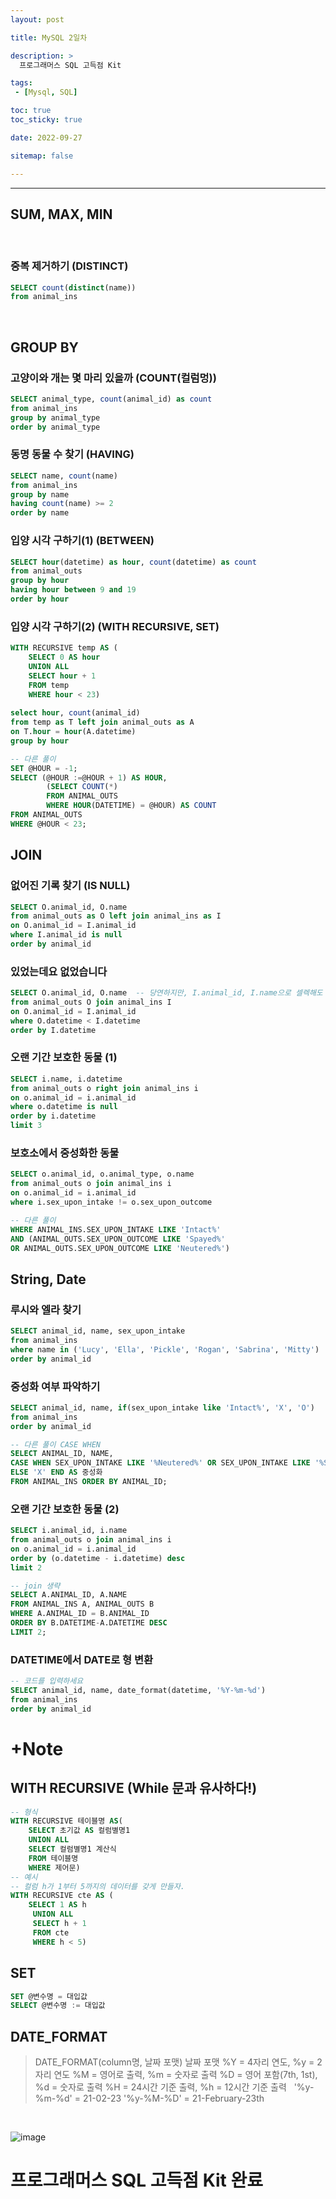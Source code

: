 ```yaml
---
layout: post

title: MySQL 2일차

description: > 
  프로그래머스 SQL 고득점 Kit

tags:
 - [Mysql, SQL]

toc: true
toc_sticky: true

date: 2022-09-27

sitemap: false

---
```

---

## SUM, MAX, MIN
<br/>

### 중복 제거하기 (DISTINCT)
```sql
SELECT count(distinct(name))
from animal_ins
```
<br/>

## GROUP BY
### 고양이와 개는 몇 마리 있을까 (COUNT(컬럼멍))
```sql
SELECT animal_type, count(animal_id) as count
from animal_ins
group by animal_type
order by animal_type
```

### 동명 동물 수 찾기 (HAVING)
```sql
SELECT name, count(name)
from animal_ins
group by name
having count(name) >= 2
order by name
```

### 입양 시각 구하기(1) (BETWEEN)
```sql
SELECT hour(datetime) as hour, count(datetime) as count
from animal_outs
group by hour
having hour between 9 and 19
order by hour
```

### 입양 시각 구하기(2) (WITH RECURSIVE, SET)
```sql
WITH RECURSIVE temp AS (
    SELECT 0 AS hour 
    UNION ALL 
    SELECT hour + 1 
    FROM temp 
    WHERE hour < 23)
    
select hour, count(animal_id)
from temp as T left join animal_outs as A
on T.hour = hour(A.datetime)
group by hour

-- 다른 풀이
SET @HOUR = -1;
SELECT (@HOUR :=@HOUR + 1) AS HOUR,
        (SELECT COUNT(*)
        FROM ANIMAL_OUTS
        WHERE HOUR(DATETIME) = @HOUR) AS COUNT
FROM ANIMAL_OUTS
WHERE @HOUR < 23;
```

## JOIN
### 없어진 기록 찾기 (IS NULL)
```sql
SELECT O.animal_id, O.name
from animal_outs as O left join animal_ins as I
on O.animal_id = I.animal_id
where I.animal_id is null
order by animal_id
```

### 있었는데요 없었습니다
```sql
SELECT O.animal_id, O.name  -- 당연하지만, I.animal_id, I.name으로 셀렉해도 같은 결과
from animal_outs O join animal_ins I
on O.animal_id = I.animal_id
where O.datetime < I.datetime
order by I.datetime
```

### 오랜 기간 보호한 동물 (1)
```sql
SELECT i.name, i.datetime
from animal_outs o right join animal_ins i
on o.animal_id = i.animal_id
where o.datetime is null
order by i.datetime
limit 3
``` 

### 보호소에서 중성화한 동물
```sql
SELECT o.animal_id, o.animal_type, o.name
from animal_outs o join animal_ins i
on o.animal_id = i.animal_id
where i.sex_upon_intake != o.sex_upon_outcome

-- 다른 풀이
WHERE ANIMAL_INS.SEX_UPON_INTAKE LIKE 'Intact%' 
AND (ANIMAL_OUTS.SEX_UPON_OUTCOME LIKE 'Spayed%' 
OR ANIMAL_OUTS.SEX_UPON_OUTCOME LIKE 'Neutered%')
```

## String, Date
### 루시와 엘라 찾기
```sql
SELECT animal_id, name, sex_upon_intake
from animal_ins 
where name in ('Lucy', 'Ella', 'Pickle', 'Rogan', 'Sabrina', 'Mitty')
order by animal_id
```

### 중성화 여부 파악하기
```sql
SELECT animal_id, name, if(sex_upon_intake like 'Intact%', 'X', 'O')
from animal_ins
order by animal_id

-- 다른 풀이 CASE WHEN
SELECT ANIMAL_ID, NAME, 
CASE WHEN SEX_UPON_INTAKE LIKE '%Neutered%' OR SEX_UPON_INTAKE LIKE '%Spayed%' THEN 'O' 
ELSE 'X' END AS 중성화 
FROM ANIMAL_INS ORDER BY ANIMAL_ID;
```

### 오랜 기간 보호한 동물 (2)
```sql
SELECT i.animal_id, i.name
from animal_outs o join animal_ins i
on o.animal_id = i.animal_id
order by (o.datetime - i.datetime) desc 
limit 2

-- join 생략
SELECT A.ANIMAL_ID, A.NAME
FROM ANIMAL_INS A, ANIMAL_OUTS B
WHERE A.ANIMAL_ID = B.ANIMAL_ID
ORDER BY B.DATETIME-A.DATETIME DESC
LIMIT 2;
```

### DATETIME에서 DATE로 형 변환
```sql
-- 코드를 입력하세요
SELECT animal_id, name, date_format(datetime, '%Y-%m-%d')
from animal_ins
order by animal_id
```

# +Note
## WITH RECURSIVE (While 문과 유사하다!)
``` sql
-- 형식
WITH RECURSIVE 테이블명 AS(
    SELECT 초기값 AS 컬럼별명1 
    UNION ALL 
    SELECT 컬럼별명1 계산식 
    FROM 테이블명 
    WHERE 제어문)
-- 예시
-- 컬럼 h가 1부터 5까지의 데이터를 갖게 만들자.
WITH RECURSIVE cte AS (
    SELECT 1 AS h
     UNION ALL 
     SELECT h + 1 
     FROM cte 
     WHERE h < 5)
```

## SET
``` sql
SET @변수명 = 대입값
SELECT @변수명 := 대입값
```

## DATE_FORMAT
> DATE_FORMAT(column명, 날짜 포맷)
날짜 포맷
%Y = 4자리 연도, %y = 2자리 연도
%M = 영어로 출력, %m = 숫자로 출력
%D = 영어 포함(7th, 1st), %d = 숫자로 출력
%H = 24시간 기준 출력, %h = 12시간 기준 출력
 
'%y-%m-%d' = 21-02-23
'%y-%M-%D' = 21-February-23th

<br/>

![image](https://user-images.githubusercontent.com/105637541/192466738-d89130dc-ae4d-4477-a981-875452a0fd19.png)

# **프로그래머스 SQL 고득점 Kit 완료**
